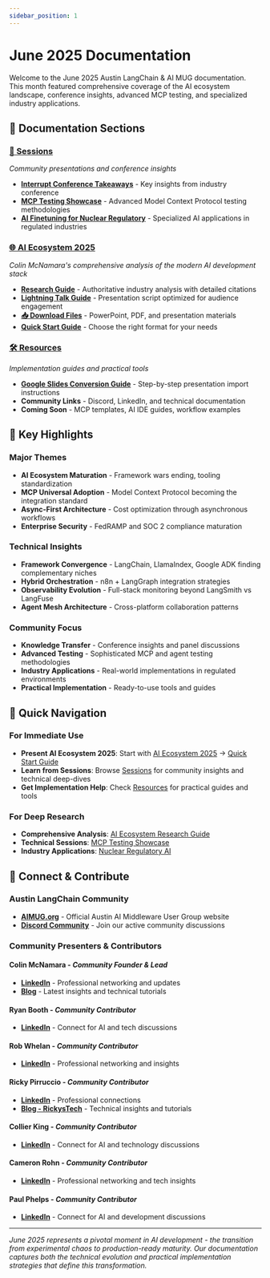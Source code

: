 ```yaml
---
sidebar_position: 1
---
```


# June 2025 Documentation

Welcome to the June 2025 Austin LangChain & AI MUG documentation. This month featured comprehensive coverage of the AI ecosystem landscape, conference insights, advanced MCP testing, and specialized industry applications.

## 📁 **Documentation Sections**

### **[📅 Sessions](./sessions/)**
*Community presentations and conference insights*
- **[Interrupt Conference Takeaways](./sessions/interrupt-conference-takeaways.md)** - Key insights from industry conference
- **[MCP Testing Showcase](./sessions/mcp-testing-showcase.md)** - Advanced Model Context Protocol testing methodologies  
- **[AI Finetuning for Nuclear Regulatory](./sessions/ai-finetuning-nuclear-regulatory.md)** - Specialized AI applications in regulated industries

### **[🌐 AI Ecosystem 2025](./ai-ecosystem-2025/)**
*Colin McNamara's comprehensive analysis of the modern AI development stack*
- **[Research Guide](./ai-ecosystem-2025/research-guide.md)** - Authoritative industry analysis with detailed citations
- **[Lightning Talk Guide](./ai-ecosystem-2025/lightning-talk-guide.md)** - Presentation script optimized for audience engagement
- **[📥 Download Files](./ai-ecosystem-2025/index.md#-download-ready-to-use-files)** - PowerPoint, PDF, and presentation materials
- **[Quick Start Guide](./ai-ecosystem-2025/index.md#-quick-start-guide)** - Choose the right format for your needs

### **[🛠️ Resources](./resources/)**
*Implementation guides and practical tools*
- **[Google Slides Conversion Guide](./resources/google-slides-conversion-guide.md)** - Step-by-step presentation import instructions
- **Community Links** - Discord, LinkedIn, and technical documentation
- **Coming Soon** - MCP templates, AI IDE guides, workflow examples

## 🎯 **Key Highlights**

### **Major Themes**
- **AI Ecosystem Maturation** - Framework wars ending, tooling standardization
- **MCP Universal Adoption** - Model Context Protocol becoming the integration standard
- **Async-First Architecture** - Cost optimization through asynchronous workflows
- **Enterprise Security** - FedRAMP and SOC 2 compliance maturation

### **Technical Insights**
- **Framework Convergence** - LangChain, LlamaIndex, Google ADK finding complementary niches
- **Hybrid Orchestration** - n8n + LangGraph integration strategies
- **Observability Evolution** - Full-stack monitoring beyond LangSmith vs LangFuse
- **Agent Mesh Architecture** - Cross-platform collaboration patterns

### **Community Focus**
- **Knowledge Transfer** - Conference insights and panel discussions
- **Advanced Testing** - Sophisticated MCP and agent testing methodologies
- **Industry Applications** - Real-world implementations in regulated environments
- **Practical Implementation** - Ready-to-use tools and guides

## 🚀 **Quick Navigation**

### **For Immediate Use**
- **Present AI Ecosystem 2025**: Start with [AI Ecosystem 2025](./ai-ecosystem-2025/) → [Quick Start Guide](./ai-ecosystem-2025/index.md#-quick-start-guide)
- **Learn from Sessions**: Browse [Sessions](./sessions/) for community insights and technical deep-dives
- **Get Implementation Help**: Check [Resources](./resources/) for practical guides and tools

### **For Deep Research**
- **Comprehensive Analysis**: [AI Ecosystem Research Guide](./ai-ecosystem-2025/research-guide.md)
- **Technical Sessions**: [MCP Testing Showcase](./sessions/mcp-testing-showcase.md)
- **Industry Applications**: [Nuclear Regulatory AI](./sessions/ai-finetuning-nuclear-regulatory.md)

## 🔗 **Connect & Contribute**

### **Austin LangChain Community**
- **[AIMUG.org](https://aimug.org)** - Official Austin AI Middleware User Group website
- **[Discord Community](https://discord.gg/JzWgadPFQd)** - Join our active community discussions

### **Community Presenters & Contributors**

#### **Colin McNamara** - *Community Founder & Lead*
- **[LinkedIn](https://www.linkedin.com/in/colinmcnamara/)** - Professional networking and updates
- **[Blog](https://colinmcnamara.com)** - Latest insights and technical tutorials

#### **Ryan Booth** - *Community Contributor*
- **[LinkedIn](https://www.linkedin.com/in/ryan-booth-46470a5/)** - Connect for AI and tech discussions

#### **Rob Whelan** - *Community Contributor*
- **[LinkedIn](https://www.linkedin.com/in/rob-whelan-036b905/)** - Professional networking and insights

#### **Ricky Pirruccio** - *Community Contributor*
- **[LinkedIn](https://www.linkedin.com/in/riccardopirruccio/)** - Professional connections
- **[Blog - RickysTech](https://rickystech.com)** - Technical insights and tutorials

#### **Collier King** - *Community Contributor*
- **[LinkedIn](https://www.linkedin.com/in/collierking/)** - Connect for AI and technology discussions

#### **Cameron Rohn** - *Community Contributor*
- **[LinkedIn](https://www.linkedin.com/in/cameron-rohn/)** - Professional networking and tech insights

#### **Paul Phelps** - *Community Contributor*
- **[LinkedIn](https://www.linkedin.com/in/mrpaulphelps/)** - Connect for AI and development discussions

---

*June 2025 represents a pivotal moment in AI development - the transition from experimental chaos to production-ready maturity. Our documentation captures both the technical evolution and practical implementation strategies that define this transformation.*
